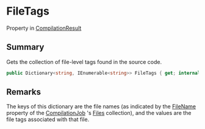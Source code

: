 # FileTags

Property in [CompilationResult](yarn.compiler.compilationresult.md)

## Summary

Gets the collection of file-level tags found in the source code.

```csharp
public Dictionary<string, IEnumerable<string>> FileTags { get; internal set; }
```

## Remarks

The keys of this dictionary are the file names (as indicated by the [FileName](yarn.compiler.compilationjob.file.filename.md) property of the [CompilationJob](yarn.compiler.compilationjob.md) 's [Files](yarn.compiler.compilationjob.files.md) collection), and the values are the file tags associated with that file.
